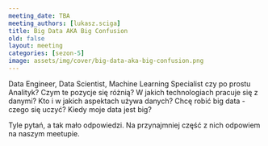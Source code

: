 ```yaml
---
meeting_date: TBA
meeting_authors: [lukasz.sciga]
title: Big Data AKA Big Confusion
old: false
layout: meeting
categories: [sezon-5]
image: assets/img/cover/big-data-aka-big-confusion.png
---
```


Data Engineer, Data Scientist, Machine Learning Specialist czy po prostu Analityk? Czym te pozycje się różnią? W jakich technologiach pracuje się z danymi? 
Kto i w jakich aspektach używa danych? Chcę robić big data - czego się uczyć? Kiedy moje data jest big? 

Tyle pytań, a tak mało odpowiedzi. Na przynajmniej część z nich odpowiem na naszym meetupie.